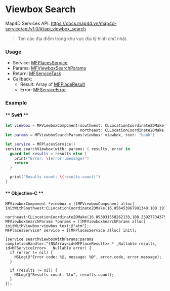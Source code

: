 # Viewbox Search

Map4D Services API: <https://docs.map4d.vn/map4d-service/api/v1.0/#/api_viewbox_search>

> Tìm các địa điểm trong khu vực địa lý hình chữ nhật.

### Usage

- Service: [MFPlacesService](reference/places-service.md)
- Params: [MFViewboxSearchParams](reference/viewbox-search-params.md)
- Return: [MFServiceTask](reference/service-task.md)
- Callback:
  + Result: Array of [MFPlaceResult](reference/place-result.md)
  + Error: [MFServiceError](reference/service-error.md)

### Example

<!-- tabs:start -->
#### ** Swift **
```swift
let viewbox = MFViewboxComponent(southwest: CLLocationCoordinate2DMake(16.056453967981348,108.19387435913086),
                                 northeast: CLLocationCoordinate2DMake(16.093031550262133,108.25927734375))
let params = MFViewboxSearchParams(viewbox: viewbox, text: "bank")

let service = MFPlacesService()
service.searchViewbox(with: params) { results, error in
  guard let results = results else {
    print("Error: \(error!.message)")
    return
  }

  print("Results count: \(results.count)")
}
```

#### ** Objective-C **
```objc
MFViewboxComponent *viewbox = [[MFViewboxComponent alloc] initWithSouthwest:CLLocationCoordinate2DMake(16.056453967981348,108.19387435913086)
                                                                  northeast:CLLocationCoordinate2DMake(16.093031550262133,108.25927734375)];
MFViewboxSearchParams *params = [[MFViewboxSearchParams alloc] initWithViewbox:viewbox text:@"atm"];
MFPlacesService* service = [[MFPlacesService alloc] init];

[service searchViewboxWithParams:params completionHandler:^(NSArray<id<MFPlaceResult>> * _Nullable results, id<MFServiceError>  _Nullable error) {
  if (error != nil) {
    NSLog(@"Error code: %@, message: %@", error.code, error.message);
  }
  
  if (results != nil) {
    NSLog(@"Results count: %lu", results.count);
  }
}];
```
<!-- tabs:end -->
